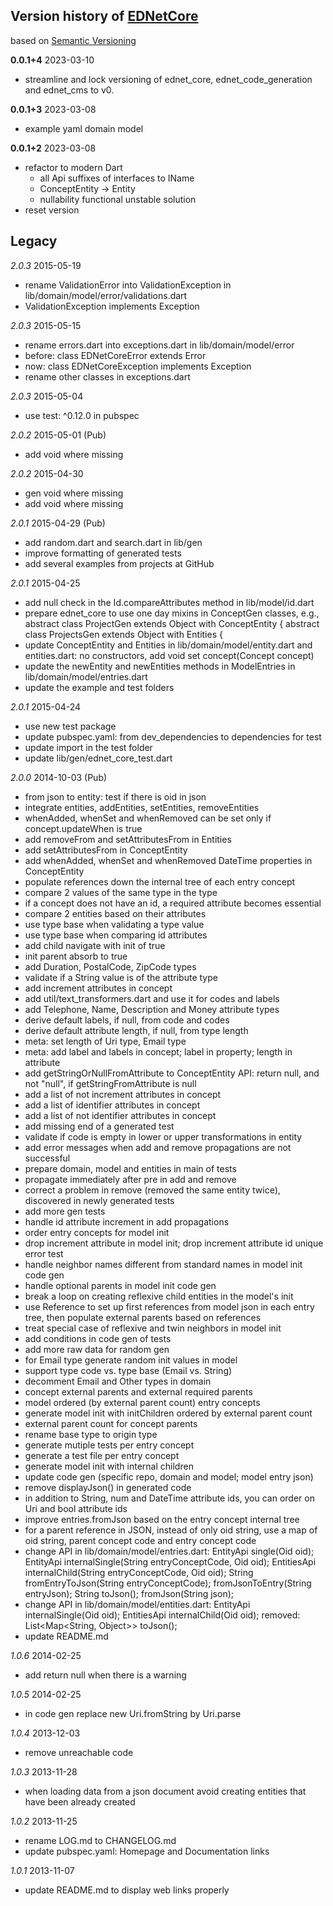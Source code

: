 ## Version history of [EDNetCore](https://github.com/ednet-dev/cms/packages/core)

based on [Semantic Versioning](http://semver.org/)

**0.0.1+4** 2023-03-10
+ streamline and lock versioning of ednet_core, ednet_code_generation and ednet_cms to v0.

**0.0.1+3** 2023-03-08
  + example yaml domain model 

**0.0.1+2** 2023-03-08
+ refactor to modern Dart
  + all Api suffixes of interfaces to IName
  + ConceptEntity -> Entity
  + nullability functional unstable solution
+ reset version

## Legacy

*2.0.3* 2015-05-19

+ rename ValidationError into ValidationException in lib/domain/model/error/validations.dart
+ ValidationException implements Exception

*2.0.3* 2015-05-15

+ rename errors.dart into exceptions.dart in lib/domain/model/error
+ before: class EDNetCoreError extends Error
+ now: class EDNetCoreException implements Exception
+ rename other classes in exceptions.dart

*2.0.3* 2015-05-04

+ use test: ^0.12.0 in pubspec

*2.0.2* 2015-05-01 (Pub)

+ add void where missing

*2.0.2* 2015-04-30

+ gen void where missing
+ add void where missing

*2.0.1* 2015-04-29 (Pub)

+ add random.dart and search.dart in lib/gen
+ improve formatting of generated tests
+ add several examples from projects at GitHub

*2.0.1* 2015-04-25

+ add null check in the Id.compareAttributes method in lib/model/id.dart
+ prepare ednet_core to use one day mixins in ConceptGen classes, e.g.,
  abstract class ProjectGen extends Object with ConceptEntity<Project> {
  abstract class ProjectsGen extends Object with Entities<Project> {
+ update ConceptEntity and Entities in lib/domain/model/entity.dart and entities.dart:
  no constructors, add void set concept(Concept concept)
+ update the newEntity and newEntities methods in ModelEntries in lib/domain/model/entries.dart
+ update the example and test folders

*2.0.1* 2015-04-24

+ use new test package
+ update pubspec.yaml: from dev_dependencies to dependencies for test
+ update import in the test folder
+ update lib/gen/ednet_core_test.dart

*2.0.0* 2014-10-03 (Pub)

+ from json to entity: test if there is oid in json
+ integrate entities, addEntities, setEntities, removeEntities
+ whenAdded, whenSet and whenRemoved can be set only if concept.updateWhen is true
+ add removeFrom and setAttributesFrom in Entities
+ add setAttributesFrom in ConceptEntity
+ add whenAdded, whenSet and whenRemoved DateTime properties in ConceptEntity
+ populate references down the internal tree of each entry concept
+ compare 2 values of the same type in the type
+ if a concept does not have an id, a required attribute becomes essential
+ compare 2 entities based on their attributes
+ use type base when validating a type value
+ use type base when comparing id attributes
+ add child navigate with init of true
+ init parent absorb to true
+ add Duration, PostalCode, ZipCode types
+ validate if a String value is of the attribute type
+ add increment attributes in concept
+ add util/text_transformers.dart and use it for codes and labels
+ add Telephone, Name, Description and Money attribute types
+ derive default labels, if null, from code and codes
+ derive default attribute length, if null, from type length
+ meta: set length of Uri type, Email type
+ meta: add label and labels in concept; label in property; length in attribute
+ add getStringOrNullFromAttribute to ConceptEntity API:
  return null, and not "null", if getStringFromAttribute is null
+ add a list of not increment attributes in concept
+ add a list of identifier attributes in concept
+ add a list of not identifier attributes in concept
+ add missing end of a generated test
+ validate if code is empty in lower or upper transformations in entity
+ add error messages when add and remove propagations are not successful
+ prepare domain, model and entities in main of tests
+ propagate immediately after pre in add and remove
+ correct a problem in remove (removed the same entity twice),
  discovered in newly generated tests
+ add more gen tests
+ handle id attribute increment in add propagations
+ order entry concepts for model init
+ drop increment attribute in model init;
  drop increment attribute id unique error test
+ handle neighbor names different from standard names in model init code gen
+ handle optional parents in model init code gen
+ break a loop on creating reflexive child entities in the model's init
+ use Reference to set up first references from model json in each entry tree,
  then populate external parents based on references
+ treat special case of reflexive and twin neighbors in model init
+ add conditions in code gen of tests
+ add more raw data for random gen
+ for Email type generate random init values in model
+ support type code vs. type base (Email vs. String)
+ decomment Email and Other types in domain
+ concept external parents and external required parents
+ model ordered (by external parent count) entry concepts
+ generate model init with initChildren ordered by external parent count
+ external parent count for concept parents
+ rename base type to origin type
+ generate mutiple tests per entry concept
+ generate a test file per entry concept
+ generate model init with internal children
+ update code gen (specific repo, domain and model; model entry json)
+ remove displayJson() in generated code
+ in addition to String, num and DateTime attribute ids,
  you can order on Uri and bool attribute ids
+ improve entries.fromJson based on the entry concept internal tree
+ for a parent reference in JSON, instead of only oid string,
  use a map of oid  string, parent concept code and entry concept code
+ change API in lib/domain/model/entries.dart:
  EntityApi single(Oid oid);
  EntityApi internalSingle(String entryConceptCode, Oid oid);
  EntitiesApi internalChild(String entryConceptCode, Oid oid);
  String fromEntryToJson(String entryConceptCode);
  fromJsonToEntry(String entryJson);
  String toJson();
  fromJson(String json);
+ change API in lib/domain/model/entities.dart:
  EntityApi internalSingle(Oid oid);
  EntitiesApi internalChild(Oid oid);
  removed: List<Map<String, Object>> toJson();
+ update README.md

*1.0.6* 2014-02-25

+ add return null when there is a warning

*1.0.5* 2014-02-25

+ in code gen replace new Uri.fromString by Uri.parse

*1.0.4* 2013-12-03

+ remove unreachable code

*1.0.3* 2013-11-28

+ when loading data from a json document avoid creating entities that have been already created

*1.0.2* 2013-11-25

+ rename LOG.md to CHANGELOG.md
+ update pubspec.yaml: Homepage and Documentation links

*1.0.1* 2013-11-07

+ update README.md to display web links properly
